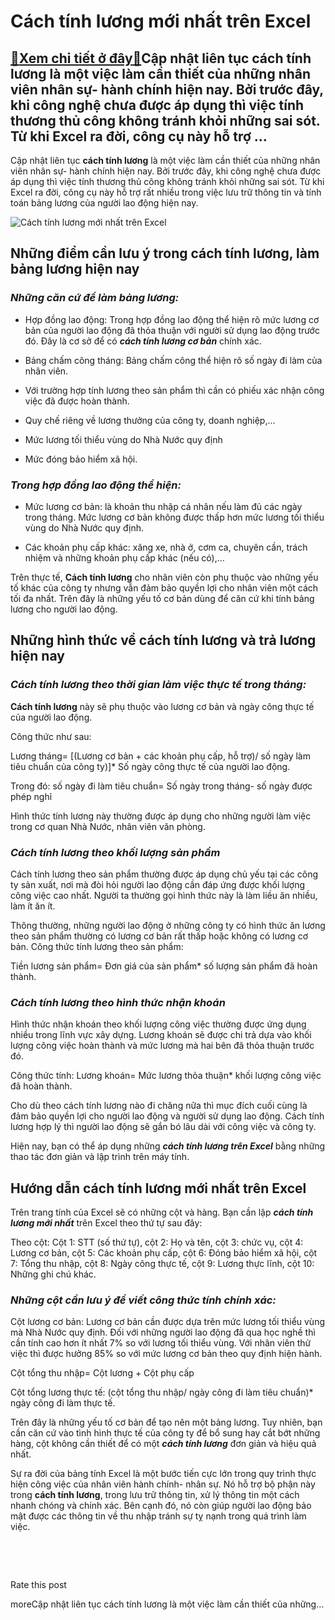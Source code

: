 Cách tính lương mới nhất trên Excel
===================================

[:gift:Xem chi tiết ở đây:gift:](https://hddtvn.com/cach-tinh-luong-moi-nhat-tren-excel/)Cập nhật liên tục cách tính lương là một việc làm cần thiết của những nhân viên nhân sự- hành chính hiện nay. Bởi trước đây, khi công nghệ chưa được áp dụng thì việc tính thương thủ công không tránh khỏi những sai sót. Từ khi Excel ra đời, công cụ này hỗ trợ …
--------------------------------------------------------------------------------------------------------------------------------------------------------------------------------------------------------------------------------------------------------------------

Cập nhật liên tục **cách tính lương** là một việc làm cần thiết của những nhân viên nhân sự- hành chính hiện nay. Bởi trước đây, khi công nghệ chưa được áp dụng thì việc tính thương thủ công không tránh khỏi những sai sót. Từ khi Excel ra đời, công cụ này hỗ trợ rất nhiều trong việc lưu trữ thông tin và tính toán bảng lương của người lao động hiện nay.


![Cách tính lương mới nhất trên Excel](https://hddtvn.com/wp-content/uploads/2021/01/spreadsheet-table-paper-finance-development-account-statistics-investment-analytic-resea_39768-174.jpg)


Những điểm cần lưu ý trong cách tính lương, làm bảng lương hiện nay
-------------------------------------------------------------------


### ***Những căn cứ để làm bảng lương:***




* Hợp đồng lao động: Trong hợp đồng lao động thể hiện rõ mức lương cơ bản của người lao động đã thỏa thuận với người sử dụng lao động trước đó. Đây là cơ sở để có ***cách tính lương cơ bản*** chính xác.

* Bảng chấm công tháng: Bảng chấm công thể hiện rõ số ngày đi làm của nhân viên.

* Với trường hợp tính lương theo sản phẩm thì cần có phiếu xác nhận công việc đã được hoàn thành.

* Quy chế riêng về lương thưởng của công ty, doanh nghiệp,…

* Mức lương tối thiểu vùng do Nhà Nước quy định

* Mức đóng bảo hiểm xã hội.



### ***Trong hợp đồng lao động thể hiện:***




* Mức lương cơ bản: là khoản thu nhập cá nhân nếu làm đủ các ngày trong tháng. Mức lương cơ bản không được thấp hơn mức lương tối thiểu vùng do Nhà Nước quy định.

* Các khoản phụ cấp khác: xăng xe, nhà ở, cơm ca, chuyên cần, trách nhiệm và những khoản phụ cấp khác (nếu có),…



Trên thực tế, **Cách tính lương** cho nhân viên còn phụ thuộc vào những yếu tố khác của công ty nhưng vẫn đảm bảo quyền lợi cho nhân viên một cách tối đa nhất. Trên đây là những yếu tố cơ bản dùng để căn cứ khi tính bảng lương cho người lao động.


Những hình thức về cách tính lương và trả lương hiện nay
--------------------------------------------------------


### ***Cách tính lương theo thời gian làm việc thực tế trong tháng:***


**Cách tính lương** này sẽ phụ thuộc vào lương cơ bản và ngày công thực tế của người lao động.


Công thức như sau:


Lương tháng= [(Lương cơ bản + các khoản phụ cấp, hỗ trợ)/ số ngày làm tiêu chuẩn của công ty)]* Số ngày công thực tế của người lao động.


Trong đó: số ngày đi làm tiêu chuẩn= Số ngày trong tháng- số ngày được phép nghỉ


Hình thức tính lương này thường được áp dụng cho những người làm việc trong cơ quan Nhà Nước, nhân viên văn phòng.


### ***Cách tính lương theo khối lượng sản phẩm***


Cách tính lương theo sản phẩm thường được áp dụng chủ yếu tại các công ty sản xuất, nơi mà đòi hỏi người lao động cần đáp ứng được khối lượng công việc cao nhất. Người ta thường gọi hình thức này là làm liều ăn nhiều, làm ít ăn ít.


Thông thường, những người lao động ở những công ty có hình thức ăn lương theo sản phẩm thường có lương cơ bản rất thấp hoặc không có lương cơ bản. Công thức tính lương theo sản phẩm:


Tiền lương sản phẩm= Đơn giá của sản phẩm* số lượng sản phẩm đã hoàn thành.


### ***Cách tính lương theo hình thức nhận khoán***


Hình thức nhận khoán theo khối lượng công việc thường được ứng dụng nhiều trong lĩnh vực xây dựng. Lương khoán sẽ được chi trả dựa vào khối lượng công việc hoàn thành và mức lương mà hai bên đã thỏa thuận trước đó.


Công thức tính: Lương khoán= Mức lương thỏa thuận* khối lượng công việc đã hoàn thành.


Cho dù theo cách tính lương nào đi chăng nữa thì mục đích cuối cùng là đảm bảo quyền lợi cho người lao động và người sử dụng lao động. Cách tính lương hợp lý thì người lao động sẽ gắn bó lâu dài với công việc và công ty.


Hiện nay, bạn có thể áp dụng những ***cách tính lương trên Excel*** bằng những thao tác đơn giản và lập trình trên máy tính.


Hướng dẫn cách tính lương mới nhất trên Excel
---------------------------------------------


Trên trang tính của Excel sẽ có những cột và hàng. Bạn cần lập ***cách tính lương mới nhất*** trên Excel theo thứ tự sau đây:


Theo cột: Cột 1: STT (số thứ tự), cột 2: Họ và tên, cột 3: chức vụ, cột 4: Lương cơ bản, cột 5: Các khoản phụ cấp, cột 6: Đóng bảo hiểm xã hội, cột 7: Tổng thu nhập, cột 8: Ngày công thực tế, cột 9: Lương thực lĩnh, cột 10: Những ghi chú khác.


### ***Những cột cần lưu ý để viết công thức tính chính xác:***


Cột lương cơ bản: Lương cơ bản cần được dựa trên mức lương tối thiểu vùng mà Nhà Nước quy định. Đối với những người lao động đã qua học nghề thì cần tính cao hơn ít nhất 7% so với lương tối thiểu vùng. Với nhân viên thử việc thì được hưởng 85% so với mức lương cơ bản theo quy định hiện hành.


Cột tổng thu nhập= Cột lương + Cột phụ cấp


Cột tổng lương thực tế: (cột tổng thu nhập/ ngày công đi làm tiêu chuẩn)* ngày công đi làm thực tế.


Trên đây là những yếu tố cơ bản để tạo nên một bảng lương. Tuy nhiên, bạn cần căn cứ vào tình hình thực tế của công ty để bổ sung hay cắt bớt những hàng, cột không cần thiết để có một ***cách tính lương*** đơn giản và hiệu quả nhất.


Sự ra đời của bảng tính Excel là một bước tiến cực lớn trong quy trình thực hiện công việc của nhân viên hành chính- nhân sự. Nó hỗ trợ bộ phận này trong **cách tính lương**, trong lưu trữ thông tin, xử lý thông tin một cách nhanh chóng và chính xác. Bên cạnh đó, nó còn giúp người lao động bảo mật được các thông tin về thu nhập tránh sự tỵ nạnh trong quá trình làm việc.


 


 








































Rate this post


moreCập nhật liên tục cách tính lương là một việc làm cần thiết của những…

